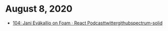 # August 8, 2020

- [104: Jani Eväkallio on Foam · React Podcasttwittergithubspectrum-solid](https://spec.fm/podcasts/reactpodcast/BdWHTCrd)
